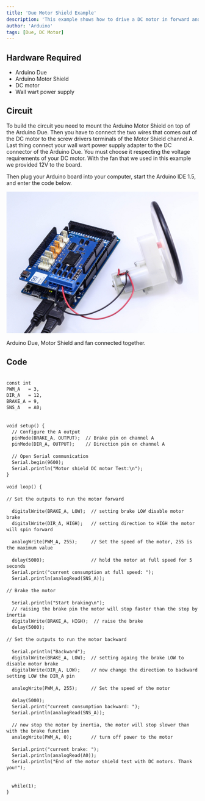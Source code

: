 ```yaml
---
title: 'Due Motor Shield Example'
description: 'This example shows how to drive a DC motor in forward and backward directions, using the Arduino Due and Motor Shield.'
author: 'Arduino'
tags: [Due, DC Motor]
---
```



## Hardware Required

- Arduino Due
- Arduino Motor Shield
- DC motor
- Wall wart power supply

## Circuit

To build the circuit you need to mount the Arduino Motor Shield on top of the Arduino Due. Then you have to connect the two wires that comes out of the DC motor to the screw drivers terminals of the Motor Shield channel A. Last thing connect your wall wart power supply adapter to the DC connector of the Arduino Due. You must choose it respecting the voltage requirements of your DC motor. With the fan that we used in this example we provided 12V to the board.

Then plug your Arduino board into your computer, start the Arduino IDE 1.5, and enter the code below.

![Connect the DC motor.](assets/DueMotorShieldFan.jpg)

Arduino Due, Motor Shield and fan connected together.

## Code

```arduino

const int
PWM_A   = 3,
DIR_A   = 12,
BRAKE_A = 9,
SNS_A   = A0;


void setup() {
  // Configure the A output
  pinMode(BRAKE_A, OUTPUT);  // Brake pin on channel A
  pinMode(DIR_A, OUTPUT);    // Direction pin on channel A

  // Open Serial communication
  Serial.begin(9600);
  Serial.println("Motor shield DC motor Test:\n");
}

void loop() {

// Set the outputs to run the motor forward

  digitalWrite(BRAKE_A, LOW);  // setting brake LOW disable motor brake
  digitalWrite(DIR_A, HIGH);   // setting direction to HIGH the motor will spin forward

  analogWrite(PWM_A, 255);     // Set the speed of the motor, 255 is the maximum value

  delay(5000);                 // hold the motor at full speed for 5 seconds
  Serial.print("current consumption at full speed: ");
  Serial.println(analogRead(SNS_A));

// Brake the motor

  Serial.println("Start braking\n");
  // raising the brake pin the motor will stop faster than the stop by inertia
  digitalWrite(BRAKE_A, HIGH);  // raise the brake
  delay(5000);

// Set the outputs to run the motor backward

  Serial.println("Backward");
  digitalWrite(BRAKE_A, LOW);  // setting againg the brake LOW to disable motor brake
  digitalWrite(DIR_A, LOW);    // now change the direction to backward setting LOW the DIR_A pin

  analogWrite(PWM_A, 255);     // Set the speed of the motor

  delay(5000);
  Serial.print("current consumption backward: ");
  Serial.println(analogRead(SNS_A));

  // now stop the motor by inertia, the motor will stop slower than with the brake function
  analogWrite(PWM_A, 0);       // turn off power to the motor

  Serial.print("current brake: ");
  Serial.println(analogRead(A0));
  Serial.println("End of the motor shield test with DC motors. Thank you!");


  while(1);
}
```
